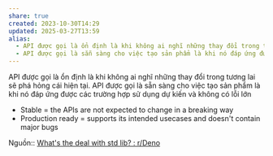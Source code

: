 ```yaml
---
share: true
created: 2023-10-30T14:29
updated: 2025-03-27T13:59
alias:
  - API được gọi là ổn định là khi không ai nghĩ những thay đổi trong tương lai sẽ phá hỏng cái hiện tại
  - API được gọi là sẵn sàng cho việc tạo sản phẩm là khi nó đáp ứng được các trường hợp sử dụng dự kiến và không có lỗi lớn
---
```

API được gọi là ổn định là khi không ai nghĩ những thay đổi trong tương lai sẽ phá hỏng cái hiện tại. API được gọi là sẵn sàng cho việc tạo sản phẩm là khi nó đáp ứng được các trường hợp sử dụng dự kiến và không có lỗi lớn

- Stable = the APIs are not expected to change in a breaking way
- Production ready = supports its intended usecases and doesn't contain major bugs

Nguồn:: [What's the deal with std lib? : r/Deno](https://www.reddit.com/r/Deno/comments/1c2fe4j/comment/kzbe82u/?context=3)